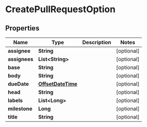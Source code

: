 # CreatePullRequestOption

## Properties
Name | Type | Description | Notes
------------ | ------------- | ------------- | -------------
**assignee** | **String** |  |  [optional]
**assignees** | **List&lt;String&gt;** |  |  [optional]
**base** | **String** |  |  [optional]
**body** | **String** |  |  [optional]
**dueDate** | [**OffsetDateTime**](OffsetDateTime.md) |  |  [optional]
**head** | **String** |  |  [optional]
**labels** | **List&lt;Long&gt;** |  |  [optional]
**milestone** | **Long** |  |  [optional]
**title** | **String** |  |  [optional]
